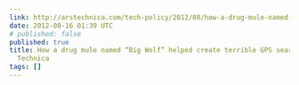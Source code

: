 ```yaml
---
link: http://arstechnica.com/tech-policy/2012/08/how-a-drug-mule-named-big-wolf-helped-create-terrible-gps-search-law/
date: 2012-08-16 01:39 UTC
# published: false
published: true
title: How a drug mule named “Big Wolf” helped create terrible GPS search law | Ars
  Technica
tags: []
---
```



